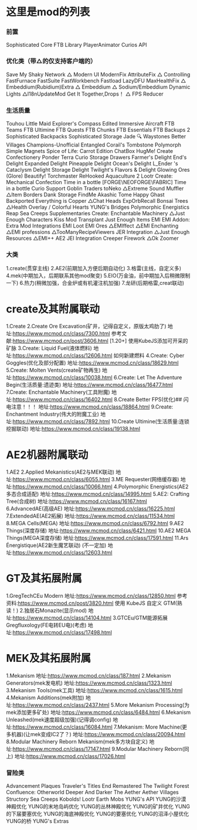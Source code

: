 
# 这里是mod的列表

### 前置
Sophisticated Core
FTB Library
PlayerAnimator
Curios API

### 优化类（带△的仅支持客户端的）
Save My Shaky Network 
△ Modern UI
ModernFix 
AttributeFix
△ Controlling
FastFurnace 
FastSuite 
FastWorkbench 
Fastload 
LazyDFU 
MaxHealthFix 
△ Embeddium(Rubidium)Extra
△ Embeddium
△ Sodium/Embeddium Dynamic Lights
△I18nUpdateMod
Get It Together,Drops！ 
△ FPS Reducer

### 生活质量
Touhou Little Maid
Explorer's Compass Edited
Immersive Aircraft
FTB Teams
FTB Ultimine
FTB Quests
FTB Chunks
FTB Essentials
FTB Backups 2
Sophisticated Backpacks
Sophisticated Storage
Jade 🔍
Waystones
Better Villages
Champions-Unofficial
Entangled
Corail's Tombstone
Polymorph
Simple Magnets
Spice of Life: Carrot Edition
ChatBox
HugMe!
Create Confectionery
Ponder
Terra Curio
Storage Drawers
Farmer's Delight
End's Delight
Expanded Delight
Pineapple Delight
Ocean's Delight
L_Ender 's Cataclysm Delight
Storage Delight
Twilight's Flavors & Delight
Glowing Ores (Glore)
Beautify!
Torchmaster
ReHooked
Aquaculture 2
Lootr
Create: Mechanical Confection
Time in a bottle [FORGE\NEOFORGE\FABRIC]
Time in a bottle Curio Support
Goblin Traders
toNeko
△Extreme Sound Muffler
△Item Borders
Dank Storage
FindMe
Akashic Tome
Happy Ghast Backported
Everything is Copper
△Chat Heads
ExpOrbRecall
Bonsai Trees
△Health Overlay / Colorful Hearts
YUNG's Bridges
Polymorphic Energistics
Reap
Sea Creeps
Supplementaries
Create: Enchantable Machinery
△Just Enough Characters
Kiss Mod Transplant
Just Enough Items
EMI
EMI Addon: Extra Mod Integrations
EMI Loot
EMI Ores
△EMIffect
△EMI Enchanting
△EMI professions
△TooManyRecipeViewers
JER Integration
△Just Enough Resources
△EMI++
AE2 JEI Integration
Creeper Firework
△Ok Zoomer

### 大类
1.create(贯穿主线)
2.AE2(前期加入方便后期自动化)
3.格雷(主线，自定义多)
4.mek(中期加入，后期联系其他mod聚变)
5.EIO(万金油，前中期加入后稍微限制一下)
6.热力(稍微加强，合金炉或有机灌注机加强)
7.龙研(后期格雷,creat联动)
# create及其附属联动
  1.Create
  2.Create Ore Excavation(矿井，记得自定义，原版太鸡肋了)
  地址:https://www.mcmod.cn/class/7300.html
  参考文献:https://www.mcmod.cn/post/3606.html [1.20+] 使用KubeJS添加可开采的矿脉
  3.Create: Liquid Fuel(液体燃料)
  地址:https://www.mcmod.cn/class/12606.html 如何新建燃料
  4.Create: Cyber Goggles(优化及部分配置)
  地址:https://www.mcmod.cn/class/18629.html
  5.Create: Molten Vents(create矿物再生)
  地址:https://www.mcmod.cn/class/10038.html
  6.Create: Let The Adventure Begin(生活质量:遗迹类)
  地址:https://www.mcmod.cn/class/16477.html
  7.Create: Enchantable Machinery(工具附魔)
  地址:https://www.mcmod.cn/class/16402.html
  8.Create Better FPS(优化)## 闪电注意！！！
  地址:https://www.mcmod.cn/class/18864.html
  9.Create: Enchantment Industry(伟大的附魔工业)
  地址:https://www.mcmod.cn/class/7892.html
  10.Create Ultimine(生活质量:连锁挖掘联动)
  地址:https://www.mcmod.cn/class/19138.html

# AE2机器附属联动
  1.AE2
  2.Applied Mekanistics(AE2与MEK联动)
  地址:https://www.mcmod.cn/class/6055.html
  3.ME Requester(网络缓存器)
  地址:https://www.mcmod.cn/class/10066.html
  4.Polymorphic Energistics(AE2多态合成适配)
  地址:https://www.mcmod.cn/class/14995.html
  5.AE2: Crafting Tree(合成树)
  地址:https://www.mcmod.cn/class/16167.html
  6.AdvancedAE(高级AE)
  地址:https://www.mcmod.cn/class/16225.html
  7.ExtendedAE(AE2拓展)
  地址:https://www.mcmod.cn/class/11534.html
  8.MEGA Cells(MEGA)
  地址:https://www.mcmod.cn/class/6792.html
  9.AE2 Things(深度存储)
  地址:https://www.mcmod.cn/class/6421.html
  10.AE2 MEGA Things(MEGA深度存储)
  地址:https://www.mcmod.cn/class/17591.html
  11.Ars Énergistique(AE2新生魔艺联动)       (不一定加)
  地址:https://www.mcmod.cn/class/12603.html

# GT及其拓展附属
  1.GregTechCEu Modern
  地址:https://www.mcmod.cn/class/12850.html
  参考资料:https://www.mcmod.cn/post/3820.html 使用 KubeJS 自定义 GTM(熟读！)
  2.独居石Monazite(显示mod)
  地址:https://www.mcmod.cn/class/14104.html
  3.GTCEu/GTM能源拓展Gregfluxology(FE电转EU电)(考虑)
  地址:https://www.mcmod.cn/class/17498.html
# MEK及其拓展附属
  1.Mekanism
  地址:https://www.mcmod.cn/class/187.html
  2.Mekanism Generators(mek发电机)
  地址:https://www.mcmod.cn/class/1323.html
  3.Mekanism Tools(mek工具)
  地址:https://www.mcmod.cn/class/1615.html
  4.Mekanism Additions(mek附加)
  地址:https://www.mcmod.cn/class/2437.html
  5.More Mekanism Processing(为mek添加更多矿处)
  地址:https://www.mcmod.cn/class/6484.html
  6.Mekanism Unleashed(mek速度超级加强)(记得调config)
  地址:https://www.mcmod.cn/class/16084.html
  7.Mekanism: More Machine(更多机器)(让mek变成IC2了？)
  地址:https://www.mcmod.cn/class/20094.html
  8.Modular Machinery Reborn Mekanism(mek多方块自定义)
  地址:https://www.mcmod.cn/class/17147.html
  9.Modular Machinery Reborn(同上)
  地址:https://www.mcmod.cn/class/17026.html
  ### 冒险类

  Advancement Plaques
  Traveler's Titles
  End Remastered
  The Twilight Forest
  Confluence: Otherworld
  Deeper And Darker
  The Aether
  Aether Villages
  Structory
  Sea Creeps
  Kobolds!
  Lootr
  Earth Mobs
  YUNG's API
  YUNG的沙漠神殿优化
  YUNG的末地岛屿优化
  YUNG的丛林神殿优化
  YUNG的矿井优化
  YUNG的下届要塞优化
  YUNG的海底神殿优化
  YUNG的要塞优化
  YUNG的沼泽小屋优化
  YUNG的桥
  YUNG's Extras